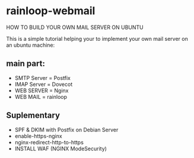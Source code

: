 # rainloop-webmail
HOW TO BUILD YOUR OWN MAIL SERVER ON UBUNTU

This is a simple tutorial helping your to implement your own mail server on an ubuntu machine:

## main part:
- SMTP Server = Postfix
- IMAP Server = Dovecot
- WEB SERVER = Nginx
- WEB MAIL = rainloop

## Suplementary
- SPF & DKIM with Postfix on Debian Server
- enable-https-nginx
- nginx-redirect-http-to-https
- INSTALL WAF (NGINX ModeSecurity)
